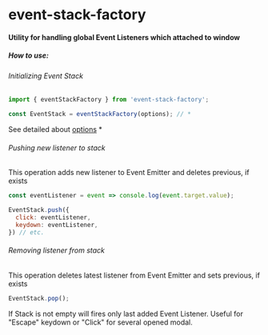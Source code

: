 # event-stack-factory
#### Utility for handling global Event Listeners which attached to window

##### How to use:

###### Initializing Event Stack

```js
import { eventStackFactory } from 'event-stack-factory';

const EventStack = eventStackFactory(options); // *
```
See detailed about [options](https://developer.mozilla.org/en-US/docs/Web/API/EventTarget/addEventListener) * 


###### Pushing new listener to stack
This operation adds new listener to Event Emitter and deletes previous, if exists
```js
const eventListener = event => console.log(event.target.value);

EventStack.push({
  click: eventListener,
  keydown: eventListener,
}) // etc.

```

###### Removing listener from stack
This operation deletes latest listener from Event Emitter and sets previous, if exists
```js
EventStack.pop();

```

If Stack is not empty will fires only last added Event Listener.
Useful for "Escape" keydown or "Click" for several opened modal.